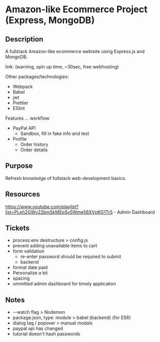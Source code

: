 # Amazon-like Ecommerce Project (Express, MongoDB)

## Description

A fullstack Amazon-like ecommerce webisite using Express.js and MongoDB.

link: (warning, spin up time, ~30sec, free webhosting)

Other packages/technologies:

- Webpack
- Babel
- jwt
- Prettier
- ESlint

Features ... workflow

- PayPal API
  - Sandbox, fill in fake info and test
- Profile
  - Order history
  - Order details

## Purpose

Refresh knowledge of fullstack web-development basics.

## Resources

https://www.youtube.com/playlist?list=PLeh2GWv22bmSkMEpSv5Wme56XVpKG1Tr5 - Admin Dashboard

## Tickets

- process.env destructure > config.js
- prevent adding unavailable items to cart
- form validation
  - re-enter password should be required to submit
  - backend
- format date paid
- Personalize a bit
- spacing
- ommitted admin dashboard for timely application

## Notes

- --watch flag > Nodemon
- package.json, type: module > babel (backend) (for ES6)
- dialog tag / popover > manual modals
- paypal api has changed
- tutorial doesn't hash passwords
